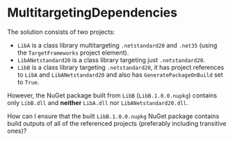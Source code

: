 # MultitargetingDependencies

The solution consists of two projects:

* `LibA` is a class library multitargeting `.netstandard20` and `.net35` (using the `TargetFrameworks` project element).
* `LibANetstandard20` is a class library targeting just `.netstandard20`.
* `LibB` is a class library targeting `.netstandard20`, it has project references to `LibA` and `LibANetstandard20` and also has `GeneratePackageOnBuild` set 
to `True`.

However, the NuGet package built from `LibB` (`LibB.1.0.0.nupkg`) contains only `LibB.dll` and **neither** `LibA.dll` nor `LibANetstandard20.dll`.

How can I ensure that the built `LibB.1.0.0.nupkg` NuGet package contains build outputs of all of the referenced projects
(preferably including transitive ones)?


